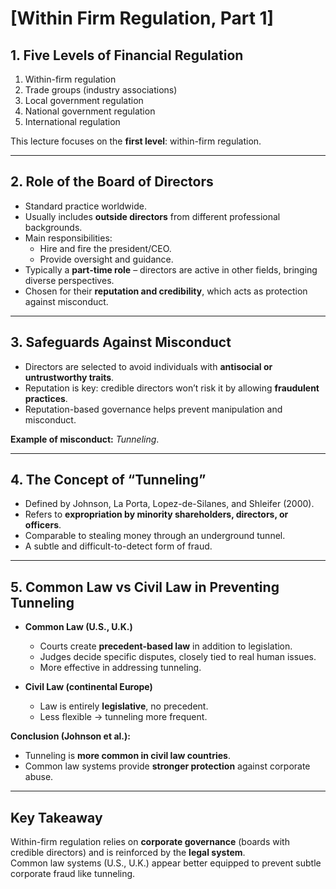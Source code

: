 # [Within Firm Regulation, Part 1]

## 1. Five Levels of Financial Regulation
1. Within-firm regulation  
2. Trade groups (industry associations)  
3. Local government regulation  
4. National government regulation  
5. International regulation  

This lecture focuses on the **first level**: within-firm regulation.  

---

## 2. Role of the Board of Directors
- Standard practice worldwide.  
- Usually includes **outside directors** from different professional backgrounds.  
- Main responsibilities:  
  - Hire and fire the president/CEO.  
  - Provide oversight and guidance.  
- Typically a **part-time role** – directors are active in other fields, bringing diverse perspectives.  
- Chosen for their **reputation and credibility**, which acts as protection against misconduct.  

---

## 3. Safeguards Against Misconduct
- Directors are selected to avoid individuals with **antisocial or untrustworthy traits**.  
- Reputation is key: credible directors won’t risk it by allowing **fraudulent practices**.  
- Reputation-based governance helps prevent manipulation and misconduct.  

**Example of misconduct:** *Tunneling*.  

---

## 4. The Concept of “Tunneling”
- Defined by Johnson, La Porta, Lopez-de-Silanes, and Shleifer (2000).  
- Refers to **expropriation by minority shareholders, directors, or officers**.  
- Comparable to stealing money through an underground tunnel.  
- A subtle and difficult-to-detect form of fraud.  

---

## 5. Common Law vs Civil Law in Preventing Tunneling
- **Common Law (U.S., U.K.)**  
  - Courts create **precedent-based law** in addition to legislation.  
  - Judges decide specific disputes, closely tied to real human issues.  
  - More effective in addressing tunneling.  

- **Civil Law (continental Europe)**  
  - Law is entirely **legislative**, no precedent.  
  - Less flexible → tunneling more frequent.  

**Conclusion (Johnson et al.):**  
- Tunneling is **more common in civil law countries**.  
- Common law systems provide **stronger protection** against corporate abuse.  

---

## Key Takeaway
Within-firm regulation relies on **corporate governance** (boards with credible directors) and is reinforced by the **legal system**.  
Common law systems (U.S., U.K.) appear better equipped to prevent subtle corporate fraud like tunneling.  


